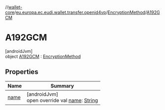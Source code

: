 //[wallet-core](../../../../index.md)/[eu.europa.ec.eudi.wallet.transfer.openid4vp](../../index.md)/[EncryptionMethod](../index.md)/[A192GCM](index.md)

# A192GCM

[androidJvm]\
object [A192GCM](index.md) : [EncryptionMethod](../index.md)

## Properties

| Name | Summary |
|---|---|
| [name](name.md) | [androidJvm]<br>open override val [name](name.md): [String](https://kotlinlang.org/api/latest/jvm/stdlib/kotlin/-string/index.html) |
